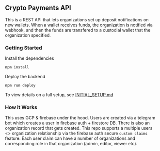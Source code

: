 ## Crypto Payments API

This is a REST API that lets organizations set up deposit notifications on new wallets. When a wallet receives funds, the organization is notified via webhook, and then the funds are transfered to a custodial wallet that the organization specified.

### Getting Started

Install the dependencies

```bash
npm install
```

Deploy the backend

```bash
npm run deploy
```

To view details on a full setup, see [INITIAL_SETUP.md](docs/INITIAL_SETUP.md)

### How it Works

This uses GCP & firebase under the hood. Users are created via a telegram bot which creates a user in firebase auth + firestore DB. There is also an organization record that gets created. This repo supports a multiple users <> organization relationship via the firebase auth secure `custom claims` feature. Each user claim can have a number of organizations and corresponding role in that organization (admin, editor, viewer etc).
